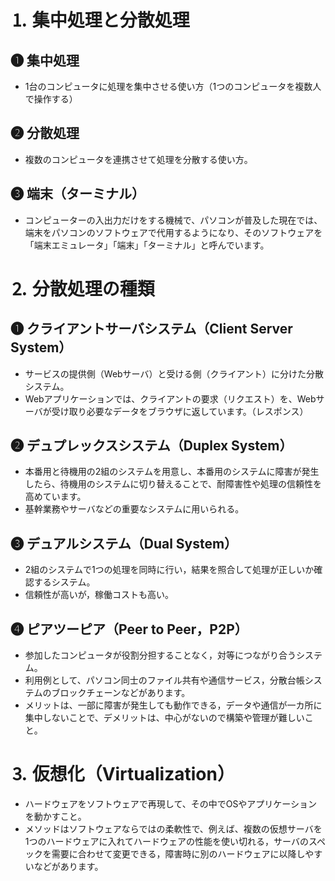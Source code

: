 # ⒈ 集中処理と分散処理
## ❶ 集中処理
- 1台のコンピュータに処理を集中させる使い方（1つのコンピュータを複数人で操作する）

## ❷ 分散処理
- 複数のコンピュータを連携させて処理を分散する使い方。

## ❸ 端末（ターミナル）
- コンピューターの入出力だけをする機械で、パソコンが普及した現在では、端末をパソコンのソフトウェアで代用するようになり、そのソフトウェアを「端末エミュレータ」「端末」「ターミナル」と呼んでいます。

# ⒉ 分散処理の種類
## ❶ クライアントサーバシステム（Client Server System）
- サービスの提供側（Webサーバ）と受ける側（クライアント）に分けた分散システム。
- Webアプリケーションでは、クライアントの要求（リクエスト）を、Webサーバが受け取り必要なデータをブラウザに返しています。（レスポンス）

## ❷ デュプレックスシステム（Duplex System）
- 本番用と待機用の2組のシステムを用意し、本番用のシステムに障害が発生したら、待機用のシステムに切り替えることで、耐障害性や処理の信頼性を高めています。
- 基幹業務やサーバなどの重要なシステムに用いられる。

## ❸ デュアルシステム（Dual System）
- 2組のシステムで1つの処理を同時に行い，結果を照合して処理が正しいか確認するシステム。
- 信頼性が高いが，稼働コストも高い。

## ❹ ピアツーピア（Peer to Peer，P2P）
- 参加したコンピュータが役割分担することなく，対等につながり合うシステム。
- 利用例として、パソコン同士のファイル共有や通信サービス，分散台帳システムのブロックチェーンなどがあります。
- メリットは、一部に障害が発生しても動作できる，データや通信が一カ所に集中しないことで、デメリットは、中心がないので構築や管理が難しいこと。

# ⒊ 仮想化（Virtualization）
- ハードウェアをソフトウェアで再現して、その中でOSやアプリケーションを動かすこと。
- メソッドはソフトウェアならではの柔軟性で、例えば、複数の仮想サーバを1つのハードウェアに入れてハードウェアの性能を使い切れる，サーバのスペックを需要に合わせて変更できる，障害時に別のハードウェアに以降しやすいなどがあります。
